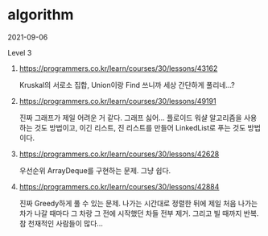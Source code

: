 # algorithm

2021-09-06

Level 3

1. https://programmers.co.kr/learn/courses/30/lessons/43162

   Kruskal의 서로소 집합, Union이랑 Find 쓰니까 세상 간단하게 풀리네...?

2. https://programmers.co.kr/learn/courses/30/lessons/49191

   진짜 그래프가 제일 어려운 거 같다. 그래프 싫어... 플로이드 워샬 알고리즘을 사용하는 것도 방법이고, 이긴 리스트, 진 리스트를 만들어 LinkedList로 푸는 것도 방법이다.

3. https://programmers.co.kr/learn/courses/30/lessons/42628

   우선순위 ArrayDeque를 구현하는 문제. 그냥 쉽다.

4. https://programmers.co.kr/learn/courses/30/lessons/42884

   진짜 Greedy하게 풀 수 있는 문제. 나가는 시간대로 정렬한 뒤에 제일 처음 나가는 차가 나갈 때마다 그 차랑 그 전에 시작했던 차들 전부 제거. 그리고 빌 때까지 반복. 참 천재적인 사람들이 많다...